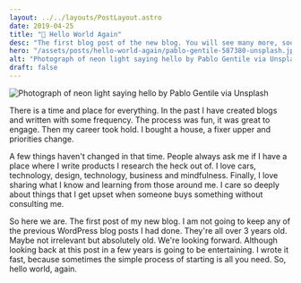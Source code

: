 ```yaml
---
layout: ../../layouts/PostLayout.astro
date: 2019-04-25
title: "👋 Hello World Again"
desc: "The first blog post of the new blog. You will see many more, soon."
hero: "/assets/posts/hello-world-again/pablo-gentile-587380-unsplash.jpg"
alt: "Photograph of neon light saying hello by Pablo Gentile via Unsplash"
draft: false
---
```


![Photograph of neon light saying hello by Pablo Gentile via Unsplash](/assets/posts/hello-world-again/pablo-gentile-587380-unsplash.jpg)

There is a time and place for everything. In the past I have created blogs and written with some frequency. The process was fun, it was great to engage. Then my career took hold. I bought a house, a fixer upper and priorities change.

A few things haven't changed in that time. People always ask me if I have a place where I write products I research the heck out of. I love cars, technology, design, technology, business and mindfulness. Finally, I love sharing what I know and learning from those around me. I care so deeply about things that I get upset when someone buys something without consulting me.

So here we are. The first post of my new blog. I am not going to keep any of the previous WordPress blog posts I had done. They're all over 3 years old. Maybe not irrelevant but absolutely old. We're looking forward. Although looking back at this post in a few years is going to be entertaining. I wrote it fast, because sometimes the simple process of starting is all you need. So, hello world, again.
